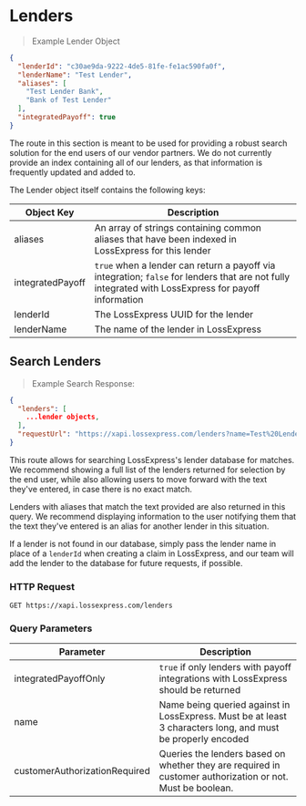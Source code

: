 # Lenders

> Example Lender Object

```json
{
  "lenderId": "c30ae9da-9222-4de5-81fe-fe1ac590fa0f",
  "lenderName": "Test Lender",
  "aliases": [
    "Test Lender Bank",
    "Bank of Test Lender"
  ],
  "integratedPayoff": true
}
```

The route in this section is meant to be used for providing a robust search solution for the end users of our vendor partners. We do not currently provide an index containing all of our lenders, as that information is frequently updated and added to.

The Lender object itself contains the following keys:

Object Key | Description
---------- | -----------
aliases | An array of strings containing common aliases that have been indexed in LossExpress for this lender
integratedPayoff | `true` when a lender can return a payoff via integration; `false` for lenders that are not fully integrated with LossExpress for payoff information
lenderId | The LossExpress UUID for the lender
lenderName | The name of the lender in LossExpress

## Search Lenders

> Example Search Response:

```json
{
  "lenders": [
    ...lender objects,
  ],
  "requestUrl": "https://xapi.lossexpress.com/lenders?name=Test%20Lender"
}
```

This route allows for searching LossExpress's lender database for matches. We recommend showing a full list of the lenders returned for selection by the end user, while also allowing users to move forward with the text they've entered, in case there is no exact match.

Lenders with aliases that match the text provided are also returned in this query. We recommend displaying information to the user notifying them that the text they've entered is an alias for another lender in this situation.

If a lender is not found in our database, simply pass the lender name in place of a `lenderId` when creating a claim in LossExpress, and our team will add the lender to the database for future requests, if possible.

### HTTP Request

`GET https://xapi.lossexpress.com/lenders`

### Query Parameters

Parameter | Description
--------- | -----------
integratedPayoffOnly | `true` if only lenders with payoff integrations with LossExpress should be returned
name | Name being queried against in LossExpress. Must be at least 3 characters long, and must be properly encoded
customerAuthorizationRequired | Queries the lenders based on whether they are required in customer authorization or not. Must be boolean.


